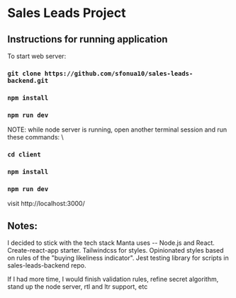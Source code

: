 # Sales Leads Project

## Instructions for running application

To start web server:
### `git clone https://github.com/sfonua10/sales-leads-backend.git`

### `npm install`

### `npm run dev` 

NOTE: while node server is running, open another terminal session and run these commands: \

### `cd client`

### `npm install`

### `npm run dev`

visit http://localhost:3000/

## Notes:
I decided to stick with the tech stack Manta uses -- Node.js and React. Create-react-app starter. Tailwindcss for styles. Opinionated styles based on rules of the "buying likeliness indicator". Jest testing library for scripts in sales-leads-backend repo.

If I had more time, I would finish validation rules, refine secret algorithm, stand up the node server, rtl and ltr support, etc
